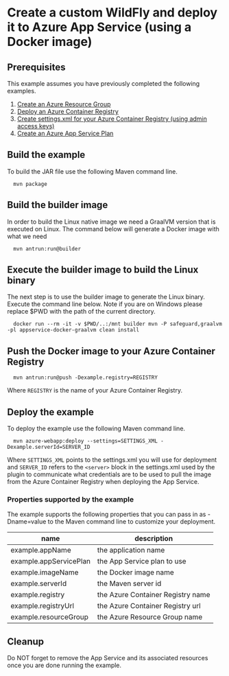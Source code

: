 
# Create a custom WildFly and deploy it to Azure App Service (using a Docker image)

## Prerequisites

This example assumes you have previously completed the following examples.

1. [Create an Azure Resource Group](../resourcegroup-create/README.md)
1. [Deploy an Azure Container Registry](../acr-create/README.md)
1. [Create settings.xml for your Azure Container Registry (using admin access keys)](../acr-create-access-keys-settings-xml/README.md)
1. [Create an Azure App Service Plan](../appserviceplan-create/README.md)

## Build the example

To build the JAR file use the following Maven command line.

````shell
  mvn package
````

## Build the builder image

In order to build the Linux native image we need a GraalVM version that is 
executed on Linux. The command below will generate a Docker image with what we
need

```shell
  mvn antrun:run@builder
```

## Execute the builder image to build the Linux binary

The next step is to use the builder image to generate the Linux binary. Execute
the command line below. Note if you are on Windows please replace $PWD with the
path of the current directory.

```shell
  docker run --rm -it -v $PWD/..:/mnt builder mvn -P safeguard,graalvm -pl appservice-docker-graalvm clean install  
```

## Push the Docker image to your Azure Container Registry

````shell
  mvn antrun:run@push -Dexample.registry=REGISTRY
````

Where ```REGISTRY``` is the name of your Azure Container Registry.

## Deploy the example

To deploy the example use the following Maven command line.

````shell
  mvn azure-webapp:deploy --settings=SETTINGS_XML -Dexample.serverId=SERVER_ID
````

Where ```SETTINGS_XML``` points to the settings.xml you will use for deployment and ```SERVER_ID``` refers to the ```<server>``` block in the settings.xml used by the plugin to communicate what credentials are to be used to pull the image from the Azure Container Registry when deploying the App Service.

### Properties supported by the example

The example supports the following properties that you can pass in as -Dname=value
to the Maven command line to customize your deployment.

| name                   | description                      |
|------------------------|----------------------------------|
| example.appName        | the application name             |
| example.appServicePlan | the App Service plan to use      |
| example.imageName      | the Docker image name            |
| example.serverId       | the Maven server id              |
| example.registry       | the Azure Container Registry name|
| example.registryUrl    | the Azure Container Registry url |
| example.resourceGroup  | the Azure Resource Group name    |

## Cleanup

Do NOT forget to remove the App Service and its associated resources once you are
done running the example.
